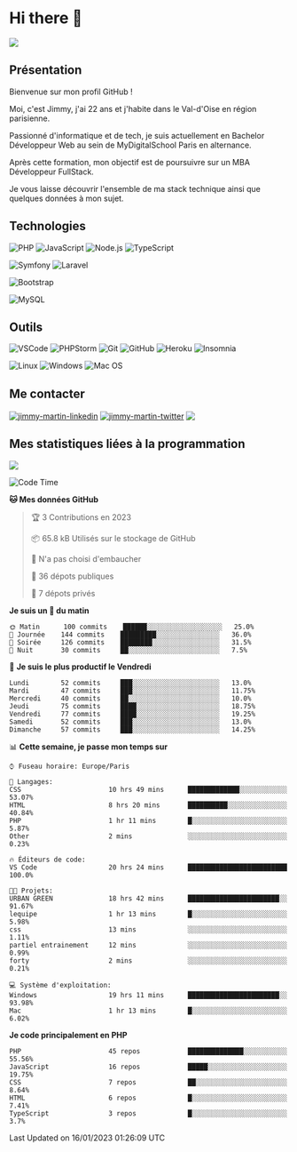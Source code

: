 # Hi there 👋

![](https://komarev.com/ghpvc/?username=jimmy-martin&color=1a1b27)

<!--
**jimmy-martin/jimmy-martin** is a ✨ _special_ ✨ repository because its `README.md` (this file) appears on your GitHub profile.

Here are some ideas to get you started:

- 🔭 I’m currently working on ...
- 🌱 I’m currently learning ...
- 👯 I’m looking to collaborate on ...
- 🤔 I’m looking for help with ...
- 💬 Ask me about ...
- 📫 How to reach me: ...
- 😄 Pronouns: ...
- ⚡ Fun fact: ...
-->

## Présentation

Bienvenue sur mon profil GitHub !

Moi, c'est Jimmy, j'ai 22 ans et j'habite dans le Val-d'Oise en région parisienne.

Passionné d'informatique et de tech, je suis actuellement en Bachelor Développeur Web au sein de MyDigitalSchool Paris en alternance.

Après cette formation, mon objectif est de poursuivre sur un MBA Développeur FullStack.

Je vous laisse découvrir l'ensemble de ma stack technique ainsi que quelques données à mon sujet.

## Technologies

<div>

![PHP](https://img.shields.io/badge/PHP-777BB4?style=for-the-badge&logo=php&logoColor=white) ![JavaScript](https://img.shields.io/badge/JavaScript-F7DF1E?style=for-the-badge&logo=javascript&logoColor=black) ![Node.js](https://img.shields.io/badge/Node.js-43853D?style=for-the-badge&logo=node.js&logoColor=white) ![TypeScript](https://img.shields.io/badge/TypeScript-007ACC?style=for-the-badge&logo=typescript&logoColor=white)

</div>
<div>

![Symfony](https://img.shields.io/badge/Symfony-092E20?style=for-the-badge&logo=symfony&logoColor=white) ![Laravel](https://img.shields.io/badge/Laravel-FF2D20?style=for-the-badge&logo=laravel&logoColor=white)

</div>
<div>

![Bootstrap](https://img.shields.io/badge/Bootstrap-563D7C?style=for-the-badge&logo=bootstrap&logoColor=white)

</div>
<div>

![MySQL](https://img.shields.io/badge/MySQL-4479A1?style=for-the-badge&logo=mysql&logoColor=white)

</div>

## Outils

![VSCode](https://img.shields.io/badge/VSCode-007ACC?style=for-the-badge&logo=visual-studio-code&logoColor=white)
![PHPStorm](http://img.shields.io/badge/-PHPStorm-181717?style=for-the-badge&logo=phpstorm&logoColor=white)
![Git](https://img.shields.io/badge/Git-E44C30?style=for-the-badge&logo=git&logoColor=white)
![GitHub](https://img.shields.io/badge/GitHub-100000?style=for-the-badge&logo=github&logoColor=white)
![Heroku](https://img.shields.io/badge/Heroku-6762a6?style=for-the-badge&logo=heroku&logoColor=white)
![Insomnia](https://img.shields.io/badge/Insomnia-5600cd?style=for-the-badge&logo=insomnia&logoColor=white)

![Linux](https://img.shields.io/badge/Linux-FCC624?style=for-the-badge&logo=linux&logoColor=white)
![Windows](https://img.shields.io/badge/Windows-0078D6?style=for-the-badge&logo=windows&logoColor=white)
![Mac OS](https://img.shields.io/badge/mac%20os-000000?style=for-the-badge&logo=apple&logoColor=white)

## Me contacter

<p>
<a href="https://www.linkedin.com/in/jimmy-martin-dev/" target="blank"><img align="center" src="https://img.shields.io/badge/-LinkedIn-0077B5?style=for-the-badge&logo=Linkedin&logoColor=white&link=https://www.linkedin.com/in/jimmy-martin-dev/" alt="jimmy-martin-linkedin"/></a>
<a href="https://twitter.com/jimmydev_" target="blank"><img align="center" src="https://img.shields.io/badge/-Twitter-1DA1F2?style=for-the-badge&logo=Twitter&logoColor=white&link=https://twitter.com/jimmydev_" alt="jimmy-martin-twitter"/></a>
 <a href="mailto:jimmy.martin952@gmail.com" target="blank"><img align="center" src="https://img.shields.io/badge/gmail-D14836?style=for-the-badge&logo=gmail&logoColor=white" /></a>
</p>

## Mes statistiques liées à la programmation

<a href="https://github-readme-stats.vercel.app/api/top-langs/?username=jimmy-martin&layout=compact">
  <img align="center" src="https://github-readme-stats.vercel.app/api/top-langs/?username=jimmy-martin&layout=compact"/>
</a>



<!--START_SECTION:waka-->
![Code Time](http://img.shields.io/badge/Code%20Time-1%2C411%20hrs%2055%20mins-blue)

**🐱 Mes données GitHub** 

> 🏆 3 Contributions en 2023
 > 
> 📦 65.8 kB Utilisés sur le stockage de GitHub 
 > 
> 🚫 N'a pas choisi d'embaucher
 > 
> 📜 36 dépots publiques 
 > 
> 🔑 7 dépots privés  
 > 
**Je suis un 🐤 du matin** 

```text
🌞 Matin      100 commits    ██████░░░░░░░░░░░░░░░░░░░   25.0% 
🌆 Journée    144 commits    █████████░░░░░░░░░░░░░░░░   36.0% 
🌃 Soirée     126 commits    ████████░░░░░░░░░░░░░░░░░   31.5% 
🌙 Nuit       30 commits     ██░░░░░░░░░░░░░░░░░░░░░░░   7.5%

```
📅 **Je suis le plus productif le Vendredi** 

```text
Lundi        52 commits     ███░░░░░░░░░░░░░░░░░░░░░░   13.0% 
Mardi        47 commits     ███░░░░░░░░░░░░░░░░░░░░░░   11.75% 
Mercredi     40 commits     ██░░░░░░░░░░░░░░░░░░░░░░░   10.0% 
Jeudi        75 commits     ████░░░░░░░░░░░░░░░░░░░░░   18.75% 
Vendredi     77 commits     ████░░░░░░░░░░░░░░░░░░░░░   19.25% 
Samedi       52 commits     ███░░░░░░░░░░░░░░░░░░░░░░   13.0% 
Dimanche     57 commits     ███░░░░░░░░░░░░░░░░░░░░░░   14.25%

```


📊 **Cette semaine, je passe mon temps sur** 

```text
⌚︎ Fuseau horaire: Europe/Paris

💬 Langages: 
CSS                      10 hrs 49 mins      █████████████░░░░░░░░░░░░   53.07% 
HTML                     8 hrs 20 mins       ██████████░░░░░░░░░░░░░░░   40.84% 
PHP                      1 hr 11 mins        █░░░░░░░░░░░░░░░░░░░░░░░░   5.87% 
Other                    2 mins              ░░░░░░░░░░░░░░░░░░░░░░░░░   0.23%

🔥 Éditeurs de code: 
VS Code                  20 hrs 24 mins      █████████████████████████   100.0%

🐱‍💻 Projets: 
URBAN GREEN              18 hrs 42 mins      ███████████████████████░░   91.67% 
lequipe                  1 hr 13 mins        █░░░░░░░░░░░░░░░░░░░░░░░░   5.98% 
css                      13 mins             ░░░░░░░░░░░░░░░░░░░░░░░░░   1.11% 
partiel entrainement     12 mins             ░░░░░░░░░░░░░░░░░░░░░░░░░   0.99% 
forty                    2 mins              ░░░░░░░░░░░░░░░░░░░░░░░░░   0.21%

💻 Système d'exploitation: 
Windows                  19 hrs 11 mins      ███████████████████████░░   93.98% 
Mac                      1 hr 13 mins        █░░░░░░░░░░░░░░░░░░░░░░░░   6.02%

```

**Je code principalement en PHP** 

```text
PHP                      45 repos            ██████████████░░░░░░░░░░░   55.56% 
JavaScript               16 repos            █████░░░░░░░░░░░░░░░░░░░░   19.75% 
CSS                      7 repos             ██░░░░░░░░░░░░░░░░░░░░░░░   8.64% 
HTML                     6 repos             █░░░░░░░░░░░░░░░░░░░░░░░░   7.41% 
TypeScript               3 repos             █░░░░░░░░░░░░░░░░░░░░░░░░   3.7%

```



 Last Updated on 16/01/2023 01:26:09 UTC
<!--END_SECTION:waka-->


